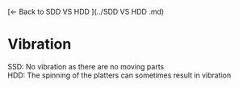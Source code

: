 [← Back to SDD VS HDD ](../SDD VS HDD .md)

# Vibration

SSD: No vibration as there are no moving parts	
HDD: The spinning of the platters can sometimes result in vibration